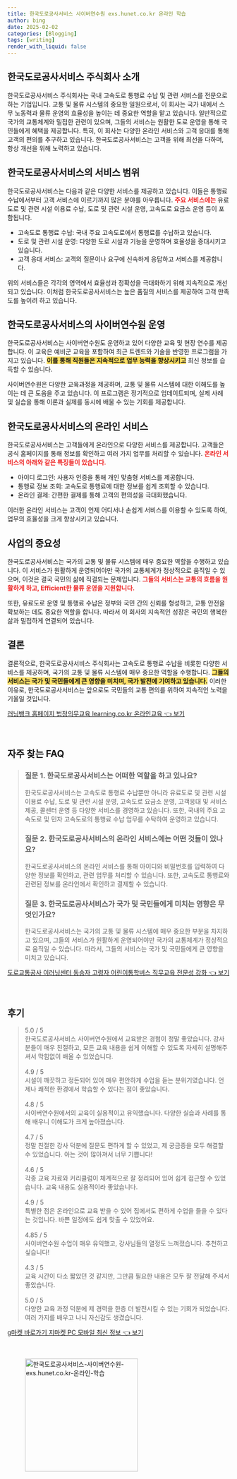 ```yaml
---
title: 한국도로공사서비스 사이버연수원 exs.hunet.co.kr 온라인 학습
author: bing
date: 2025-02-02
categories: [Blogging]
tags: [writing]
render_with_liquid: false
---
```



<h2 id='한국도로공사서비스_소개'>한국도로공사서비스 주식회사 소개</h2>

<p>한국도로공사서비스 주식회사는 국내 고속도로 통행료 수납 및 관련 서비스를 전문으로 하는 기업입니다. 교통 및 물류 시스템의 중요한 일원으로서, 이 회사는 국가 내에서 스무 노동력과 물류 운영의 효율성을 높이는 데 중요한 역할을 맡고 있습니다. 일반적으로 국가의 교통체계와 밀접한 관련이 있으며, 그들의 서비스는 원활한 도로 운영을 통해 국민들에게 혜택을 제공합니다. 특히, 이 회사는 다양한 온라인 서비스와 고객 응대를 통해 고객의 편의를 추구하고 있습니다. 한국도로공사서비스는 고객을 위해 최선을 다하며, 항상 개선을 위해 노력하고 있습니다.</p>

<h2 id='한국도로공사서비스_서비스_범위'>한국도로공사서비스의 서비스 범위</h2>

<p>한국도로공사서비스는 다음과 같은 다양한 서비스를 제공하고 있습니다. 이들은 통행료 수납에서부터 고객 서비스에 이르기까지 많은 분야를 아우릅니다. <b><span style="color: #ee2323;">주요 서비스에는</span></b> 유료도로 및 관련 시설 이용료 수납, 도로 및 관련 시설 운영, 고속도로 요금소 운영 등이 포함됩니다.</p>

<ul>
    <li>고속도로 통행료 수납: 국내 주요 고속도로에서 통행료를 수납하고 있습니다.</li>
    <li>도로 및 관련 시설 운영: 다양한 도로 시설과 기능을 운영하며 효율성을 증대시키고 있습니다.</li>
    <li>고객 응대 서비스: 고객의 질문이나 요구에 신속하게 응답하고 서비스를 제공합니다.</li>
</ul>

<p>위의 서비스들은 각각의 영역에서 효율성과 정확성을 극대화하기 위해 지속적으로 개선되고 있습니다. 이처럼 한국도로공사서비스는 높은 품질의 서비스를 제공하여 고객 만족도를 높이려 하고 있습니다.</p>

<h2 id='사이버연수원_운영'>한국도로공사서비스의 사이버연수원 운영</h2>

<p>한국도로공사서비스는 사이버연수원도 운영하고 있어 다양한 교육 및 현장 연수를 제공합니다. 이 교육은 예비군 교육을 포함하여 최근 트렌드와 기술을 반영한 프로그램을 가지고 있습니다. <b><span style="background-color: #ffe066;">이를 통해 직원들은 지속적으로 업무 능력을 향상시키고</span></b> 최신 정보를 습득할 수 있습니다.</p>

<p>사이버연수원은 다양한 교육과정을 제공하며, 교통 및 물류 시스템에 대한 이해도를 높이는 데 큰 도움을 주고 있습니다. 이 프로그램은 정기적으로 업데이트되며, 실제 사례 및 실습을 통해 이론과 실제를 동시에 배울 수 있는 기회를 제공합니다.</p>

<h2 id='온라인_서비스'>한국도로공사서비스의 온라인 서비스</h2>

<p>한국도로공사서비스는 고객들에게 온라인으로 다양한 서비스를 제공합니다. 고객들은 공식 홈페이지를 통해 정보를 확인하고 여러 가지 업무를 처리할 수 있습니다. <b><span style="color: #ee2323;">온라인 서비스의 아래와 같은 특징들이 있습니다.</span></b></p>

<ul>
    <li>아이디 로그인: 사용자 인증을 통해 개인 맞춤형 서비스를 제공합니다.</li>
    <li>통행료 정보 조회: 고속도로 통행료에 대한 정보를 쉽게 조회할 수 있습니다.</li>
    <li>온라인 결제: 간편한 결제를 통해 고객의 편의성을 극대화했습니다.</li>
</ul>

<p>이러한 온라인 서비스는 고객이 언제 어디서나 손쉽게 서비스를 이용할 수 있도록 하여, 업무의 효율성을 크게 향상시키고 있습니다.</p>

<h2 id='사업의_중요성'>사업의 중요성</h2>

<p>한국도로공사서비스는 국가의 교통 및 물류 시스템에 매우 중요한 역할을 수행하고 있습니다. 이 서비스가 원활하게 운영되어야만 국가의 교통체계가 정상적으로 움직일 수 있으며, 이것은 결국 국민의 삶에 직결되는 문제입니다. <b><span style="color: #ee2323;">그들의 서비스는 교통의 흐름을 원활하게 하고, Efficient한 물류 운영을 지원합니다.</span></b></p>

<p>또한, 유료도로 운영 및 통행료 수납은 정부와 국민 간의 신뢰를 형성하고, 교통 안전을 확보하는 데도 중요한 역할을 합니다. 따라서 이 회사의 지속적인 성장은 국민의 행복한 삶과 밀접하게 연결되어 있습니다.</p>

<h2 id='결론'>결론</h2>

<p>결론적으로, 한국도로공사서비스 주식회사는 고속도로 통행료 수납을 비롯한 다양한 서비스를 제공하며, 국가의 교통 및 물류 시스템에 매우 중요한 역할을 수행합니다. <b><span style="background-color: #ffe066;">그들의 서비스는 국가 및 국민들에게 큰 영향을 미치며, 국가 발전에 기여하고 있습니다.</span></b> 이러한 이유로, 한국도로공사서비스는 앞으로도 국민들의 교통 편의를 위하여 지속적인 노력을 기울일 것입니다.</p>


<p><a class="click-button" title="러닝뱅크 홈페이지 법정의무교육 learning.co.kr 온라인교육" href="https://yellowplanner.github.io/posts/%EB%9F%AC%EB%8B%9D%EB%B1%85%ED%81%AC-%ED%99%88%ED%8E%98%EC%9D%B4%EC%A7%80-%EB%B2%95%EC%A0%95%EC%9D%98%EB%AC%B4%EA%B5%90%EC%9C%A1-learning.co.kr-%EC%98%A8%EB%9D%BC%EC%9D%B8%EA%B5%90%EC%9C%A1/" rel="dofollow">러닝뱅크 홈페이지 법정의무교육 learning.co.kr 온라인교육 👈 보기</a></p><br>
<h2 id='자주_찾는_FAQ'>자주 찾는 FAQ</h2>
<div itemscope="" itemtype="https://schema.org/FAQPage"> 
<blockquote> 
<div itemscope="" itemprop="mainEntity" itemtype="https://schema.org/Question"> 
<h3 itemprop="name">질문 1. 한국도로공사서비스는 어떠한 역할을 하고 있나요?</h3> 
<div itemscope="" itemprop="acceptedAnswer" itemtype="https://schema.org/Answer"> 
<span itemprop="text"> 
<p>한국도로공사서비스는 고속도로 통행료 수납뿐만 아니라 유료도로 및 관련 시설 이용료 수납, 도로 및 관련 시설 운영, 고속도로 요금소 운영, 고객응대 및 서비스 제공, 콜센터 운영 등 다양한 서비스를 경영하고 있습니다. 또한, 국내의 주요 고속도로 및 민자 고속도로의 통행료 수납 업무를 수탁하여 운영하고 있습니다.</p> 
</span> 
</div> 
</div> 

<div itemscope="" itemprop="mainEntity" itemtype="https://schema.org/Question"> 
<h3 itemprop="name">질문 2. 한국도로공사서비스의 온라인 서비스에는 어떤 것들이 있나요?</h3> 
<div itemscope="" itemprop="acceptedAnswer" itemtype="https://schema.org/Answer"> 
<span itemprop="text"> 
<p>한국도로공사서비스의 온라인 서비스를 통해 아이디와 비밀번호를 입력하여 다양한 정보를 확인하고, 관련 업무를 처리할 수 있습니다. 또한, 고속도로 통행료와 관련된 정보를 온라인에서 확인하고 결제할 수 있습니다.</p> 
</span> 
</div> 
</div> 

<div itemscope="" itemprop="mainEntity" itemtype="https://schema.org/Question"> 
<h3 itemprop="name">질문 3. 한국도로공사서비스가 국가 및 국민들에게 미치는 영향은 무엇인가요?</h3> 
<div itemscope="" itemprop="acceptedAnswer" itemtype="https://schema.org/Answer"> 
<span itemprop="text"> 
<p>한국도로공사서비스는 국가의 교통 및 물류 시스템에 매우 중요한 부분을 차지하고 있으며, 그들의 서비스가 원활하게 운영되어야만 국가의 교통체계가 정상적으로 움직일 수 있습니다. 따라서, 그들의 서비스는 국가 및 국민들에게 큰 영향을 미치고 있습니다.</p> 
</span> 
</div> 
</div> 
</blockquote> 
</div>
<p><a class="click-button" title="도로교통공사 이러닝센터 동승자 고령자 어린이통학버스 직무교육 전문성 강화" href="https://yellowplanner.github.io/posts/%EB%8F%84%EB%A1%9C%EA%B5%90%ED%86%B5%EA%B3%B5%EC%82%AC-%EC%9D%B4%EB%9F%AC%EB%8B%9D%EC%84%BC%ED%84%B0-%EB%8F%99%EC%8A%B9%EC%9E%90-%EA%B3%A0%EB%A0%B9%EC%9E%90-%EC%96%B4%EB%A6%B0%EC%9D%B4%ED%86%B5%ED%95%99%EB%B2%84%EC%8A%A4-%EC%A7%81%EB%AC%B4%EA%B5%90%EC%9C%A1-%EC%A0%84%EB%AC%B8%EC%84%B1-%EA%B0%95%ED%99%94/" rel="dofollow">도로교통공사 이러닝센터 동승자 고령자 어린이통학버스 직무교육 전문성 강화 👈 보기</a></p><br>
<h2 id='후기'>후기</h2>
<div itemscope itemtype="https://schema.org/Product">
  <blockquote>
  <div itemprop="review" itemscope itemtype="https://schema.org/Review">
      <div itemprop="reviewRating" itemscope itemtype="https://schema.org/Rating"> <span itemprop="ratingValue">5.0</span> / <span itemprop="bestRating">5</span> </div>
      <span itemprop="reviewBody">한국도로공사서비스 사이버연수원에서 교육받은 경험이 정말 좋았습니다. 강사분들이 매우 친절하고, 모든 교육 내용을 쉽게 이해할 수 있도록 자세히 설명해주셔서 막힘없이 배울 수 있었습니다.</span>
  </div>
  <br>
  <div itemprop="review" itemscope itemtype="https://schema.org/Review">
      <div itemprop="reviewRating" itemscope itemtype="https://schema.org/Rating"> <span itemprop="ratingValue">4.9</span> / <span itemprop="bestRating">5</span> </div>
      <span itemprop="reviewBody">시설이 깨끗하고 정돈되어 있어 매우 편안하게 수업을 듣는 분위기였습니다. 언제나 쾌적한 환경에서 학습할 수 있다는 점이 좋았습니다.</span>
  </div>
  <br>
  <div itemprop="review" itemscope itemtype="https://schema.org/Review">
      <div itemprop="reviewRating" itemscope itemtype="https://schema.org/Rating"> <span itemprop="ratingValue">4.8</span> / <span itemprop="bestRating">5</span> </div>
      <span itemprop="reviewBody">사이버연수원에서의 교육이 실용적이고 유익했습니다. 다양한 실습과 사례를 통해 배우니 이해도가 크게 높아졌습니다.</span>
  </div>
  <br>
  <div itemprop="review" itemscope itemtype="https://schema.org/Review">
      <div itemprop="reviewRating" itemscope itemtype="https://schema.org/Rating"> <span itemprop="ratingValue">4.7</span> / <span itemprop="bestRating">5</span> </div>
      <span itemprop="reviewBody">정말 친절한 강사 덕분에 질문도 편하게 할 수 있었고, 제 궁금증을 모두 해결할 수 있었습니다. 아는 것이 많아져서 너무 기쁩니다!</span>
  </div>
  <br>
  <div itemprop="review" itemscope itemtype="https://schema.org/Review">
      <div itemprop="reviewRating" itemscope itemtype="https://schema.org/Rating"> <span itemprop="ratingValue">4.6</span> / <span itemprop="bestRating">5</span> </div>
      <span itemprop="reviewBody">각종 교육 자료와 커리큘럼이 체계적으로 잘 정리되어 있어 쉽게 접근할 수 있었습니다. 교육 내용도 실용적이라 좋았습니다.</span>
  </div>
  <br>
  <div itemprop="review" itemscope itemtype="https://schema.org/Review">
      <div itemprop="reviewRating" itemscope itemtype="https://schema.org/Rating"> <span itemprop="ratingValue">4.9</span> / <span itemprop="bestRating">5</span> </div>
      <span itemprop="reviewBody">특별한 점은 온라인으로 교육 받을 수 있어 집에서도 편하게 수업을 들을 수 있다는 것입니다. 바쁜 일정에도 쉽게 맞출 수 있었어요.</span>
  </div>
  <br>
  <div itemprop="review" itemscope itemtype="https://schema.org/Review">
      <div itemprop="reviewRating" itemscope itemtype="https://schema.org/Rating"> <span itemprop="ratingValue">4.85</span> / <span itemprop="bestRating">5</span> </div>
      <span itemprop="reviewBody">사이버연수원 수업이 매우 유익했고, 강사님들의 열정도 느껴졌습니다. 추천하고 싶습니다!</span>
  </div>
  <br>
  <div itemprop="review" itemscope itemtype="https://schema.org/Review">
      <div itemprop="reviewRating" itemscope itemtype="https://schema.org/Rating"> <span itemprop="ratingValue">4.3</span> / <span itemprop="bestRating">5</span> </div>
      <span itemprop="reviewBody">교육 시간이 다소 짧았던 것 같지만, 그만큼 필요한 내용은 모두 잘 전달해 주셔서 좋았습니다.</span>
  </div>
  <br>
  <div itemprop="review" itemscope itemtype="https://schema.org/Review">
      <div itemprop="reviewRating" itemscope itemtype="https://schema.org/Rating"> <span itemprop="ratingValue">5.0</span> / <span itemprop="bestRating">5</span> </div>
      <span itemprop="reviewBody">다양한 교육 과정 덕분에 제 경력을 한층 더 발전시킬 수 있는 기회가 되었습니다. 여러 가지를 배우고 나니 자신감도 생겼습니다.</span>
  </div>
  </blockquote>
</div>
<p><a class="click-button" title="g마켓 바로가기 지마켓 PC 모바일 최신 정보" href="https://yellowplanner.github.io/posts/g%EB%A7%88%EC%BC%93-%EB%B0%94%EB%A1%9C%EA%B0%80%EA%B8%B0-%EC%A7%80%EB%A7%88%EC%BC%93-PC-%EB%AA%A8%EB%B0%94%EC%9D%BC-%EC%B5%9C%EC%8B%A0-%EC%A0%95%EB%B3%B4/" rel="dofollow">g마켓 바로가기 지마켓 PC 모바일 최신 정보 👈 보기</a></p><br>
<figure class="image"><img src="https://yellowplanner.github.io/assets/img/thumbnail/한국도로공사서비스-사이버연수원-exs.hunet.co.kr-온라인-학습.webp" alt="한국도로공사서비스-사이버연수원-exs.hunet.co.kr-온라인-학습" width="256" height="256"></figure>